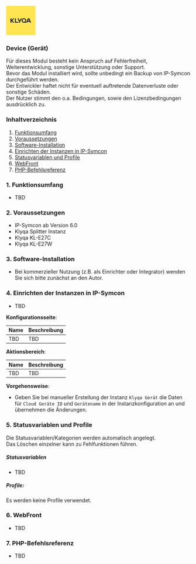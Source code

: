 [![Image](../imgs/Klyqa_Logo.png)](https://klyqa.de)

### Device (Gerät)

Für dieses Modul besteht kein Anspruch auf Fehlerfreiheit, Weiterentwicklung, sonstige Unterstützung oder Support.  
Bevor das Modul installiert wird, sollte unbedingt ein Backup von IP-Symcon durchgeführt werden.  
Der Entwickler haftet nicht für eventuell auftretende Datenverluste oder sonstige Schäden.  
Der Nutzer stimmt den o.a. Bedingungen, sowie den Lizenzbedingungen ausdrücklich zu.

### Inhaltverzeichnis

1. [Funktionsumfang](#1-funktionsumfang)
2. [Voraussetzungen](#2-voraussetzungen)
3. [Software-Installation](#3-software-installation)
4. [Einrichten der Instanzen in IP-Symcon](#4-einrichten-der-instanzen-in-ip-symcon)
5. [Statusvariablen und Profile](#5-statusvariablen-und-profile)
6. [WebFront](#6-webfront)
7. [PHP-Befehlsreferenz](#7-php-befehlsreferenz)

### 1. Funktionsumfang

* TBD

### 2. Voraussetzungen

- IP-Symcon ab Version 6.0
- Klyqa Splitter Instanz
- Klyqa KL-E27C
- Klyqa KL-E27W

### 3. Software-Installation

* Bei kommerzieller Nutzung (z.B. als Einrichter oder Integrator) wenden Sie sich bitte zunächst an den Autor.

### 4. Einrichten der Instanzen in IP-Symcon

* TBD

__Konfigurationsseite__:

Name            | Beschreibung
--------------- | -----------------------------------------
TBD             | TBD

__Aktionsbereich__:

Name            | Beschreibung
--------------- | -----------------------------------------
TBD             | TBD

__Vorgehensweise__:

* Geben Sie bei manueller Erstellung der Instanz `Klyqa Gerät` die Daten für `Cloud Geräte ID` und `Gerätename` in der Instanzkonfiguration an und übernehmen die Änderungen.

### 5. Statusvariablen und Profile

Die Statusvariablen/Kategorien werden automatisch angelegt.  
Das Löschen einzelner kann zu Fehlfunktionen führen.

##### Statusvariablen

* TBD

##### Profile:

Es werden keine Profile verwendet.

### 6. WebFront

* TBD

### 7. PHP-Befehlsreferenz

* TBD